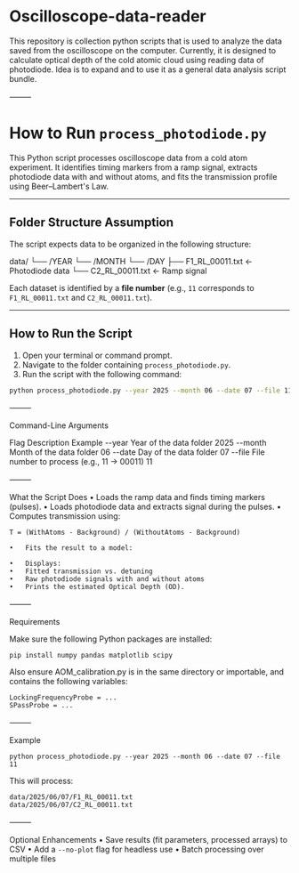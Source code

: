 # Oscilloscope-data-reader
This repository is collection python scripts that is used to analyze the data saved from the oscilloscope on the computer. Currently, it is designed to calculate optical depth of the cold atomic cloud using reading data of photodiode. Idea is to expand and to use it as a general data analysis script bundle. 


⸻


# How to Run `process_photodiode.py`

This Python script processes oscilloscope data from a cold atom experiment. It identifies timing markers from a ramp signal, extracts photodiode data with and without atoms, and fits the transmission profile using Beer–Lambert's Law.

---

## Folder Structure Assumption

The script expects data to be organized in the following structure:

data/
└── /YEAR
└── /MONTH
└── /DAY
├── F1_RL_00011.txt     ← Photodiode data
└── C2_RL_00011.txt     ← Ramp signal

Each dataset is identified by a **file number** (e.g., `11` corresponds to `F1_RL_00011.txt` and `C2_RL_00011.txt`).

---

## How to Run the Script

1. Open your terminal or command prompt.
2. Navigate to the folder containing `process_photodiode.py`.
3. Run the script with the following command:

```bash
python process_photodiode.py --year 2025 --month 06 --date 07 --file 11
```

⸻

Command-Line Arguments

Flag	Description	Example
--year	Year of the data folder	2025
--month	Month of the data folder 06
--date	Day of the data folder	07
--file	File number to process (e.g., 11 → 00011) 11


⸻

What the Script Does
	•	Loads the ramp data and finds timing markers (pulses).
	•	Loads photodiode data and extracts signal during the pulses.
	•	Computes transmission using:
 
```T = (WithAtoms - Background) / (WithoutAtoms - Background)```

	•	Fits the result to a model:

	•	Displays:
	•	Fitted transmission vs. detuning
	•	Raw photodiode signals with and without atoms
	•	Prints the estimated Optical Depth (OD).

⸻

Requirements

Make sure the following Python packages are installed:

```pip install numpy pandas matplotlib scipy```

Also ensure AOM_calibration.py is in the same directory or importable, and contains the following variables:
```
LockingFrequencyProbe = ...
SPassProbe = ...
```

⸻

Example

```python process_photodiode.py --year 2025 --month 06 --date 07 --file 11```

This will process:
```
data/2025/06/07/F1_RL_00011.txt
data/2025/06/07/C2_RL_00011.txt
```

⸻

Optional Enhancements
	•	Save results (fit parameters, processed arrays) to CSV
	•	Add a ```--no-plot``` flag for headless use
	•	Batch processing over multiple files
